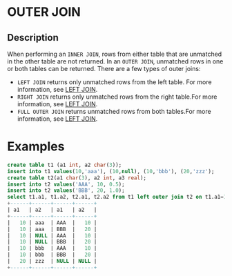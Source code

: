# **OUTER JOIN**

## **Description**

When performing an ``INNER JOIN``, rows from either table that are unmatched in the other table are not returned. In an ``OUTER JOIN``, unmatched rows in one or both tables can be returned. There are a few types of outer joins:

- ``LEFT JOIN`` returns only unmatched rows from the left table. For more information, see [LEFT JOIN](left-jion.md).
- ``RIGHT JOIN`` returns only unmatched rows from the right table.For more information, see [LEFT JOIN](right-jion.md).
- ``FULL OUTER JOIN`` returns unmatched rows from both tables.For more information, see [LEFT JOIN](full-jion.md).

# **Examples**

```sql
create table t1 (a1 int, a2 char(3));
insert into t1 values(10,'aaa'), (10,null), (10,'bbb'), (20,'zzz');
create table t2(a1 char(3), a2 int, a3 real);
insert into t2 values('AAA', 10, 0.5);
insert into t2 values('BBB', 20, 1.0);
select t1.a1, t1.a2, t2.a1, t2.a2 from t1 left outer join t2 on t1.a1=10;
+------+------+------+------+
| a1   | a2   | a1   | a2   |
+------+------+------+------+
|   10 | aaa  | AAA  |   10 |
|   10 | aaa  | BBB  |   20 |
|   10 | NULL | AAA  |   10 |
|   10 | NULL | BBB  |   20 |
|   10 | bbb  | AAA  |   10 |
|   10 | bbb  | BBB  |   20 |
|   20 | zzz  | NULL | NULL |
+------+------+------+------+
```
